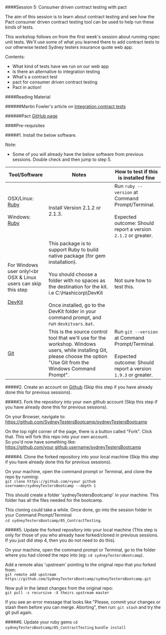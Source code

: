 ####Session 5: Consumer driven contract testing with pact

The aim of this session is to learn about contract testing and see how the Pact consumer driven contract testing tool can be used to help run these kinds of tests.

This workshop follows on from the first week's session about running rspec unit tests. We'll use some of what you learned there to add contract tests to our otherwise tested Sydney testers insurance quote web app.

Contents:
- What kind of tests have we run on our web app
- Is there an alternative to integration testing
- What's a contract test
- pact for consumer driven contract testing
- Pact in action!


####Reading Material

######Martin Fowler's article on <a href="http://martinfowler.com/bliki/IntegrationContractTest.html" target="_blank">Integration contract tests</a>

######Pact <a href="https://github.com/realestate-com-au/pact/blob/master/README.md" target="_blank">GitHub page</a>


####Pre-requisites

#####1. Install the below software.

Note: 
- Some of you will already have the below software from previous sessions. Double check and then jump to step 5.

| Tool/Software | Notes | How to test if this is installed fine |
| ------------- | ----- | ------------------------------------- |
| OSX/Linux: <br><a href="https://www.ruby-lang.org/en/" target="_blank">Ruby</a><br><br>Windows: <br><a href="http://rubyinstaller.org/downloads/" target="_blank">Ruby</a> | Install Version 2.1.2 or 2.1.3. | Run `ruby --version` at Command Prompt/Terminal. <br><br>Expected outcome: Should report a version `2.1.2` or greater. |
| For Windows user only!<br<br>OSX & Linux users can skip this step<br><br><a href="http://rubyinstaller.org/downloads" target="_blank">DevKit</a> | This package is to support Ruby to build native package (for gem installation).<br><br>You should choose a folder with no spaces as the destination for the kit. i.e C:\Hashicorp\DevKit <br><br>Once installed, go to the DevKit folder in your command prompt, and run `devkitvars.bat`. | Not sure how to test this. |
| <a href="http://git-scm.com/" target="_blank">Git</a> | This is the source control tool that we'll use for the workshop. Windows users, while installing Git, please choose the option "Use Git from the Windows Command Prompt". | Run `git --version` at Command Prompt/Terminal. <br><br>Expected outcome: Should report a version `1.9.3` or greater. |

#####2. Create an account on <a href="https://github.com/" target="_blank">Github</a> (Skip this step if you have already done this for previous sessions).

#####3. Fork the repository into your own github account (Skip this step if you have already done this for previous sessions).

On your Browser, navigate to:
<a href="https://github.com/SydneyTestersBootcamp/sydneyTestersBootcamp" target="_blank">https://github.com/SydneyTestersBootcamp/sydneyTestersBootcamp</a>

On the top right corner of the page, there is a button called "Fork". Click that. This will fork this repo into your own account. <br>So you'd now have something like:<br> [https://github.com/your github username/sydneyTestersBootcamp](#)

#####4. Clone the forked repository into your local machine (Skip this step if you have already done this for previous sessions).

On your machine, open the command prompt or Terminal, and clone the repo by running:<br>
`git clone https://github.com/<your github username>/sydneyTestersBootcamp --depth 1`

This should create a folder 'sydneyTestersBootcamp' in your machine. This folder has all the files needed for the bootcamp.

This cloning could take a while. Once done, go into the session folder in your Command Prompt/Terminal<br> `cd sydneyTestersBootcamp/05_ContractTesting`.

#####5. Update the forked repository into your local machine (This step is only for those of you who already have forked/cloned in previous sessions. If you just did step 4, then you do not need to do this).

On your machine, open the command prompt or Terminal, go to the folder where you had cloned the repo into (eg: `cd sydneyTestersBootcamp`).<br>

Add a remote alias 'upstream' pointing to the original repo that you forked from:<br>
`git remote add upstream https://github.com/SydneyTestersBootcamp/sydneyTestersBootcamp.git`

Now pull in the latest changes from the original repo:<br>
`git pull -s recursive -X theirs upstream master`

If you see an error message that looks like "Please, commit your changes or stash them before you can merge. Aborting", then run:
`git stash` and try the git pull again.

#####6. Update your ruby gems
`cd sydneyTestersBootcamp/05_ContractTesting`
`bundle install`

